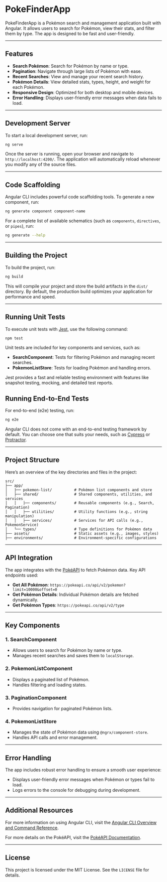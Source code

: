 # PokeFinderApp

PokeFinderApp is a Pokémon search and management application built with Angular. It allows users to search for Pokémon, view their stats, and filter them by type. The app is designed to be fast and user-friendly.

---

## Features

- **Search Pokémon**: Search for Pokémon by name or type.
- **Pagination**: Navigate through large lists of Pokémon with ease.
- **Recent Searches**: View and manage your recent search history.
- **Pokémon Details**: View detailed stats, types, height, and weight for each Pokémon.
- **Responsive Design**: Optimized for both desktop and mobile devices.
- **Error Handling**: Displays user-friendly error messages when data fails to load.

---

## Development Server

To start a local development server, run:

```bash
ng serve
```

Once the server is running, open your browser and navigate to `http://localhost:4200/`. The application will automatically reload whenever you modify any of the source files.

---

## Code Scaffolding

Angular CLI includes powerful code scaffolding tools. To generate a new component, run:

```bash
ng generate component component-name
```

For a complete list of available schematics (such as `components`, `directives`, or `pipes`), run:

```bash
ng generate --help
```

---

## Building the Project

To build the project, run:

```bash
ng build
```

This will compile your project and store the build artifacts in the `dist/` directory. By default, the production build optimizes your application for performance and speed.

---

## Running Unit Tests

To execute unit tests with [Jest](https://jestjs.io), use the following command:

```bash
npm test
```

Unit tests are included for key components and services, such as:

- **SearchComponent**: Tests for filtering Pokémon and managing recent searches.
- **PokemonListStore**: Tests for loading Pokémon and handling errors.

Jest provides a fast and reliable testing environment with features like snapshot testing, mocking, and detailed test reports.

## Running End-to-End Tests

For end-to-end (e2e) testing, run:

```bash
ng e2e
```

Angular CLI does not come with an end-to-end testing framework by default. You can choose one that suits your needs, such as [Cypress](https://www.cypress.io/) or [Protractor](https://www.protractortest.org/).

---

## Project Structure

Here’s an overview of the key directories and files in the project:

```
src/
├── app/
│   ├── pokemon-list/          # Pokémon list components and store
│   ├── shared/                # Shared components, utilities, and services
│   │   ├── components/        # Reusable components (e.g., Search, Pagination)
│   │   ├── utilities/         # Utility functions (e.g., string manipulation)
│   │   ├── services/          # Services for API calls (e.g., PokemonService)
│   └── types/                 # Type definitions for Pokémon data
├── assets/                    # Static assets (e.g., images, styles)
├── environments/              # Environment-specific configurations
```

---

## API Integration

The app integrates with the [PokéAPI](https://pokeapi.co/) to fetch Pokémon data. Key API endpoints used:

- **Get All Pokémon**: `https://pokeapi.co/api/v2/pokemon?limit=10000&offset=0`
- **Get Pokémon Details**: Individual Pokémon details are fetched dynamically.
- **Get Pokémon Types**: `https://pokeapi.co/api/v2/type`

---

## Key Components

### 1. **SearchComponent**

- Allows users to search for Pokémon by name or type.
- Manages recent searches and saves them to `localStorage`.

### 2. **PokemonListComponent**

- Displays a paginated list of Pokémon.
- Handles filtering and loading states.

### 3. **PaginationComponent**

- Provides navigation for paginated Pokémon lists.

### 4. **PokemonListStore**

- Manages the state of Pokémon data using `@ngrx/component-store`.
- Handles API calls and error management.

---

## Error Handling

The app includes robust error handling to ensure a smooth user experience:

- Displays user-friendly error messages when Pokémon or types fail to load.
- Logs errors to the console for debugging during development.

---

## Additional Resources

For more information on using Angular CLI, visit the [Angular CLI Overview and Command Reference](https://angular.dev/tools/cli).

For more details on the PokéAPI, visit the [PokéAPI Documentation](https://pokeapi.co/docs/v2).

---

## License

This project is licensed under the MIT License. See the `LICENSE` file for details.
